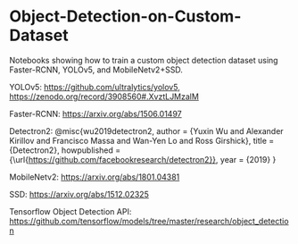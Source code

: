 # Object-Detection-on-Custom-Dataset
Notebooks showing how to train a custom object detection dataset using Faster-RCNN, YOLOv5, and MobileNetv2+SSD.

YOLOv5: https://github.com/ultralytics/yolov5, https://zenodo.org/record/3908560#.XvztLJMzalM

Faster-RCNN: https://arxiv.org/abs/1506.01497

Detectron2: @misc{wu2019detectron2,
  author =       {Yuxin Wu and Alexander Kirillov and Francisco Massa and
                  Wan-Yen Lo and Ross Girshick},
  title =        {Detectron2},
  howpublished = {\url{https://github.com/facebookresearch/detectron2}},
  year =         {2019}
}

MobileNetv2: https://arxiv.org/abs/1801.04381

SSD: https://arxiv.org/abs/1512.02325

Tensorflow Object Detection API: https://github.com/tensorflow/models/tree/master/research/object_detection
